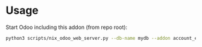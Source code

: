 # Usage

Start Odoo including this addon (from repo root):

```bash
python3 scripts/nix_odoo_web_server.py --db-name mydb --addon account_ecotax
```
